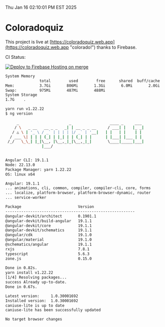 Thu Jan 16 02:10:01 PM EST 2025

# Coloradoquiz


This project is live at [https://coloradoquiz.web.app](https://coloradoquiz.web.app "colorado!") thanks to Firebase.

CI Status: 

[![Deploy to Firebase Hosting on merge](https://github.com/teamkushal/coloradoquiz/actions/workflows/firebase-hosting-merge.yml/badge.svg)](https://github.com/teamkushal/coloradoquiz/actions/workflows/firebase-hosting-merge.yml)

```bash
System Memory
               total        used        free      shared  buff/cache   available
Mem:           3.7Gi       806Mi       1.3Gi       6.0Mi       2.0Gi       2.9Gi
Swap:          975Mi       487Mi       488Mi
System Storage
1.7G	.
```
```bash
yarn run v1.22.22
$ ng version

     _                      _                 ____ _     ___
    / \   _ __   __ _ _   _| | __ _ _ __     / ___| |   |_ _|
   / △ \ | '_ \ / _` | | | | |/ _` | '__|   | |   | |    | |
  / ___ \| | | | (_| | |_| | | (_| | |      | |___| |___ | |
 /_/   \_\_| |_|\__, |\__,_|_|\__,_|_|       \____|_____|___|
                |___/
    

Angular CLI: 19.1.1
Node: 22.13.0
Package Manager: yarn 1.22.22
OS: linux x64

Angular: 19.1.1
... animations, cli, common, compiler, compiler-cli, core, forms
... localize, platform-browser, platform-browser-dynamic, router
... service-worker

Package                         Version
---------------------------------------------------------
@angular-devkit/architect       0.1901.1
@angular-devkit/build-angular   19.1.1
@angular-devkit/core            19.1.1
@angular-devkit/schematics      19.1.1
@angular/cdk                    19.1.0
@angular/material               19.1.0
@schematics/angular             19.1.1
rxjs                            7.8.1
typescript                      5.6.3
zone.js                         0.15.0
    
Done in 0.82s.
yarn install v1.22.22
[1/4] Resolving packages...
success Already up-to-date.
Done in 0.67s.
```
```bash
Latest version:     1.0.30001692
Installed version:  1.0.30001692
caniuse-lite is up to date
caniuse-lite has been successfully updated

No target browser changes
```
```bash
